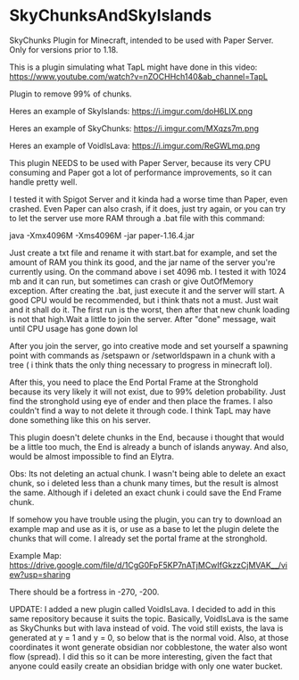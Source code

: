 # SkyChunksAndSkyIslands
SkyChunks Plugin for Minecraft, intended to be used with Paper Server. Only for versions prior to 1.18.


This is a plugin simulating what TapL might have done in this video:  https://www.youtube.com/watch?v=nZOCHHch140&ab_channel=TapL

Plugin to remove 99% of chunks.

Heres an example of SkyIslands:  https://i.imgur.com/doH6LIX.png

Heres an example of SkyChunks: https://i.imgur.com/MXqzs7m.png

Heres an example of VoidIsLava: https://i.imgur.com/ReGWLmq.png

This plugin NEEDS to be used with Paper Server, because its very CPU consuming and Paper got a lot of performance improvements, so it can handle pretty well.

I tested it with Spigot Server and it kinda had a worse time than Paper, even crashed. Even Paper can also crash, if it does, just try again, or you can try to let the server use more RAM through a .bat file with this command:

java -Xmx4096M -Xms4096M -jar paper-1.16.4.jar

Just create a txt file and rename it with start.bat for example, and set the amount of RAM you think its good, and the jar name of the server you're currently using. On the command above i set 4096 mb. I tested it with 1024 mb and it can run, but sometimes can crash or give OutOfMemory exception. After creating the .bat, just execute it and the server will start.
A good CPU would be recommended, but i think thats not a must. Just wait and it shall do it. The first run is the worst, then after that new chunk loading is not that high.Wait a little to join the server. After "done" message, wait until CPU usage has gone down lol

After you join the server, go into creative mode and set yourself a spawning point with commands as /setspawn or /setworldspawn in a chunk with a tree ( i think thats the only thing necessary to progress in minecraft lol).

After this, you need to place the End Portal Frame at the Stronghold because its very likely it will not exist, due to 99% deletion probability. Just find the stronghold using eye of ender and then place the frames. I also couldn't find a way to not delete it through code. I think TapL may have done something like this on his server.

This plugin doesn't delete chunks in the End, because i thought that would be a little too much, the End is already a bunch of islands anyway. And also, would be almost impossible to find an Elytra.

Obs: Its not deleting an actual chunk. I wasn't being able to delete an exact chunk, so i deleted less than a chunk many times, but the result is almost the same. Although if i deleted an exact chunk i could save the End Frame chunk.

If somehow you have trouble using the plugin, you can try to download an example map and use as it is, or use as a base to let the plugin delete the chunks that will come. I already set the portal frame at the stronghold.

Example Map: https://drive.google.com/file/d/1CgG0FpF5KP7nATjMCwIfGkzzCjMVAK__/view?usp=sharing

There should be a fortress in -270, -200.


UPDATE: I added a new plugin called VoidIsLava. I decided to add in this same repository because it suits the topic.
Basically, VoidIsLava is the same as SkyChunks but with lava instead of void. The void still exists, the lava is generated at y = 1 and y = 0, so below that is the normal void. Also, at those coordinates it wont generate obsidian nor cobblestone, the water also wont flow (spread). I did this so it can be more interesting, given the fact that anyone could easily create an obsidian bridge with only one water bucket.




